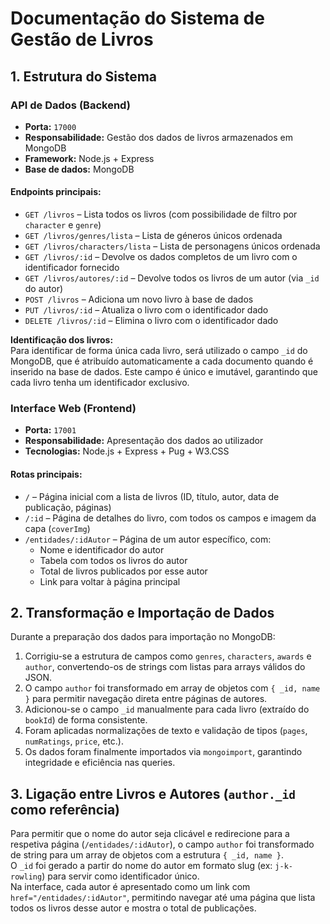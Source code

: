# Documentação do Sistema de Gestão de Livros

## 1. Estrutura do Sistema

### API de Dados (Backend)
- **Porta:** `17000`
- **Responsabilidade:** Gestão dos dados de livros armazenados em MongoDB
- **Framework:** Node.js + Express
- **Base de dados:** MongoDB

#### Endpoints principais:
- `GET /livros` – Lista todos os livros (com possibilidade de filtro por `character` e `genre`)
- `GET /livros/genres/lista` – Lista de géneros únicos ordenada
- `GET /livros/characters/lista` – Lista de personagens únicos ordenada
- `GET /livros/:id` – Devolve os dados completos de um livro com o identificador fornecido
- `GET /livros/autores/:id` – Devolve todos os livros de um autor (via `_id` do autor)
- `POST /livros` – Adiciona um novo livro à base de dados
- `PUT /livros/:id` – Atualiza o livro com o identificador dado
- `DELETE /livros/:id` – Elimina o livro com o identificador dado

**Identificação dos livros:**  
Para identificar de forma única cada livro, será utilizado o campo `_id` do MongoDB, que é atribuído automaticamente a cada documento quando é inserido na base de dados. Este campo é único e imutável, garantindo que cada livro tenha um identificador exclusivo.

### Interface Web (Frontend)
- **Porta:** `17001`
- **Responsabilidade:** Apresentação dos dados ao utilizador
- **Tecnologias:** Node.js + Express + Pug + W3.CSS

#### Rotas principais:
- `/` – Página inicial com a lista de livros (ID, título, autor, data de publicação, páginas)
- `/:id` – Página de detalhes do livro, com todos os campos e imagem da capa (`coverImg`)
- `/entidades/:idAutor` – Página de um autor específico, com:
  - Nome e identificador do autor
  - Tabela com todos os livros do autor
  - Total de livros publicados por esse autor
  - Link para voltar à página principal

## 2. Transformação e Importação de Dados

Durante a preparação dos dados para importação no MongoDB:

1. Corrigiu-se a estrutura de campos como `genres`, `characters`, `awards` e `author`, convertendo-os de strings com listas para arrays válidos do JSON.
2. O campo `author` foi transformado em array de objetos com `{ _id, name }` para permitir navegação direta entre páginas de autores.
3. Adicionou-se o campo `_id` manualmente para cada livro (extraído do `bookId`) de forma consistente.
4. Foram aplicadas normalizações de texto e validação de tipos (`pages`, `numRatings`, `price`, etc.).
5. Os dados foram finalmente importados via `mongoimport`, garantindo integridade e eficiência nas queries.

## 3. Ligação entre Livros e Autores (`author._id` como referência)

Para permitir que o nome do autor seja clicável e redirecione para a respetiva página (`/entidades/:idAutor`), o campo `author` foi transformado de string para um array de objetos com a estrutura `{ _id, name }`.  
O `_id` foi gerado a partir do nome do autor em formato slug (ex: `j-k-rowling`) para servir como identificador único.  
Na interface, cada autor é apresentado como um link com `href="/entidades/:idAutor"`, permitindo navegar até uma página que lista todos os livros desse autor e mostra o total de publicações.
